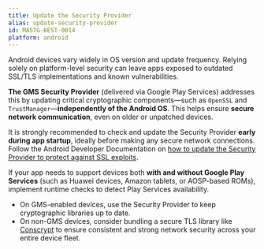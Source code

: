 ```yaml
---
title: Update the Security Provider
alias: update-security-provider
id: MASTG-BEST-0014
platform: android
---
```


Android devices vary widely in OS version and update frequency. Relying solely on platform-level security can leave apps exposed to outdated SSL/TLS implementations and known vulnerabilities.

**The GMS Security Provider** (delivered via Google Play Services) addresses this by updating critical cryptographic components—such as `OpenSSL` and `TrustManager`—**independently of the Android OS**. This helps ensure **secure network communication**, even on older or unpatched devices.

It is strongly recommended to check and update the Security Provider **early during app startup**, ideally before making any secure network connections. Follow the Android Developer Documentation on [how to update the Security Provider to protect against SSL exploits](https://developer.android.com/privacy-and-security/security-gms-provider "Updating Your Security Provider to Protect Against SSL Exploits").

If your app needs to support devices both **with and without Google Play Services** (such as Huawei devices, Amazon tablets, or AOSP-based ROMs), implement runtime checks to detect Play Services availability.

- On GMS-enabled devices, use the Security Provider to keep cryptographic libraries up to date.
- On non-GMS devices, consider bundling a secure TLS library like [Conscrypt](https://conscrypt.org) to ensure consistent and strong network security across your entire device fleet.
